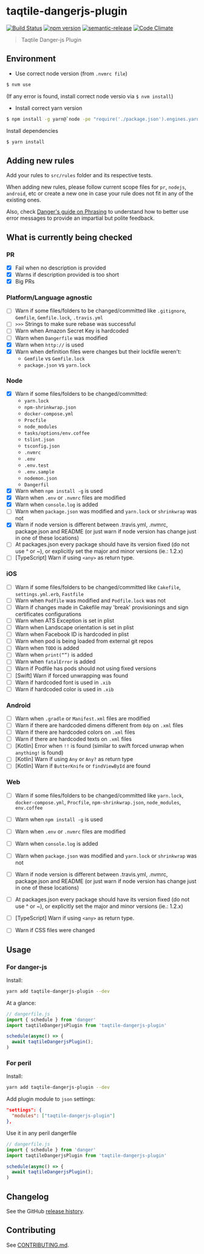 # taqtile-dangerjs-plugin

[![Build Status](https://travis-ci.org/indigotech/dangerjs-plugin.svg?branch=master)](https://travis-ci.org/indigotech/dangerjs-plugin)
[![npm version](https://badge.fury.io/js/taqtile-dangerjs-plugin.svg)](https://badge.fury.io/js/taqtile-dangerjs-plugin)
[![semantic-release](https://img.shields.io/badge/%20%20%F0%9F%93%A6%F0%9F%9A%80-semantic--release-e10079.svg)](https://github.com/semantic-release/semantic-release)
[![Code Climate](https://codeclimate.com/github/indigotech/dangerjs-plugin/badges/gpa.svg)](https://codeclimate.com/github/indigotech/dangerjs-plugin)

> Taqtile Danger-js Plugin

## Environment

- Use correct node version (from `.nvmrc file`)

```bash
$ nvm use
```

(If any error is found, install correct node versio via `$ nvm install`)

- Install correct yarn version

```bash
$ npm install -g yarn@`node -pe "require('./package.json').engines.yarn"`
```
Install dependencies

```bash
$ yarn install
```

## Adding new rules

Add your rules to `src/rules` folder and its respective tests.

When adding new rules, please follow current scope files for `pr`, `nodejs`, `android`, etc or create a new one in case your rule does not fit in any of the existing ones.

Also, check [Danger's guide on Phrasing](http://danger.systems/js/usage/culture.html#phrasing) to understand how to better use error messages to provide an impartial but polite feedback.

## What is currently being checked

### PR 

- [x] Fail when no description is provided
- [x] Warns if description provided is too short
- [x] Big PRs

### Platform/Language agnostic

- [ ] Warn if some files/folders to be changed/committed like `.gitignore`, `Gemfile`, `Gemfile.lock`, `.travis.yml`
- [ ] `>>>` Strings to make sure rebase was successful
- [ ] Warn when Amazon Secret Key is hardcoded
- [ ] Warn when `Dangerfile` was modified
- [x] Warn when `http://` is used
- [x] Warn when definition files were changes but their lockfile weren't:
  - `Gemfile` vs `Gemfile.lock`
  - `package.json` vs `yarn.lock`

### Node

- [x] Warn if some files/folders to be changed/committed:
  - `yarn.lock`
  - `npm-shrinkwrap.json`
  - `docker-compose.yml`
  - `Procfile`
  - `node_modules`
  - `tasks/options/env.coffee`
  - `tslint.json`
  - `tsconfig.json`
  - `.nvmrc`
  - `.env`
  - `.env.test`
  - `.env.sample`
  - `nodemon.json`
  - `Dangerfil`
- [x] Warn when `npm install -g` is used
- [x] Warn when `.env` or `.nvmrc` files are modified
- [x] Warn when `console.log` is added
- [ ] Warn when `package.json` was modified and `yarn.lock` or `shrinkwrap` was not
- [x] Warn if node version is different between .travis.yml, .nvmrc, package.json and README (or just warn if node version has change just in one of these locations)
- [ ] At packages.json every package should have its version fixed (do not use ^ or ~), or explicitly set the major and minor versions (ie.: 1.2.x)
- [ ] [TypeScript] Warn if using `<any>` as return type.

### iOS

- [ ] Warn if some files/folders to be changed/committed like `Cakefile`, `settings.yml.erb`, `Fastfile`
- [ ] Warn when `Podfile` was modified and `Podfile.lock` was not
- [ ] Warn if changes made in Cakefile may 'break' provisionings and sign certificates configurations
- [ ] Warn when ATS Exception is set in plist
- [ ] Warn when Landscape orientation is set in plist
- [ ] Warn when Facebook ID is hardcoded in plist
- [ ] Warn when pod is being loaded from external git repos
- [ ] Warn when `TODO` is added
- [ ] Warn when `print(“”)` is added
- [ ] Warn when `fatalError` is added
- [ ] Warn if Podfile has pods should not using fixed versions
- [ ] [Swift] Warn if forced unwrapping was found
- [ ] Warn if hardcoded font is used in `.xib`
- [ ] Warn if hardcoded color is used in `.xib`

### Android

- [ ] Warn when `.gradle` or `Manifest.xml` files are modified
- [ ] Warn if there are hardcoded dimens different from `0dp` on `.xml` files
- [ ] Warn if there are hardcoded colors on `.xml` files
- [ ] Warn if there are hardcoded texts on `.xml` files
- [ ] [Kotlin] Error when `!!` is found (similar to swift forced unwrap when `anything!` is found)
- [ ] [Kotlin] Warn if using `Any` or `Any?` as return type
- [ ] [Kotlin] Warn if `ButterKnife` or `findViewById` are found

### Web

- [ ] Warn if some files/folders to be changed/committed like `yarn.lock`, `docker-compose.yml`, `Procfile`, `npm-shrinkwrap.json`, `node_modules`, `env.coffee`
- [ ] Warn when `npm install -g` is used
- [ ] Warn when `.env` or `.nvmrc` files are modified
- [ ] Warn when `console.log` is added
- [ ] Warn when `package.json` was modified and `yarn.lock` or `shrinkwrap` was not
- [ ] Warn if node version is different between .travis.yml, .nvmrc, package.json and README (or just warn if node version has change just in one of these locations)
- [ ] At packages.json every package should have its version fixed (do not use ^ or ~), or explicitly set the major and minor versions (ie.: 1.2.x)
- [ ] [TypeScript] Warn if using `<any>` as return type.
- [ ] Warn if CSS files were changed


## Usage


### For danger-js

Install:

```sh
yarn add taqtile-dangerjs-plugin --dev
```

At a glance:

```js
// dangerfile.js
import { schedule } from 'danger'
import taqtileDangerjsPlugin from 'taqtile-dangerjs-plugin'

schedule(async() => {
  await taqtileDangerjsPlugin();
)
```

### For peril

Install:

```sh
yarn add taqtile-dangerjs-plugin --dev
```

Add plugin module to `json` settings:

```json
"settings": {
  "modules": ["taqtile-dangerjs-plugin"]
},
  ```

Use it in any peril dangerfile

```js
// dangerfile.js
import { schedule } from 'danger'
import taqtileDangerjsPlugin from 'taqtile-dangerjs-plugin'

schedule(async() => {
  await taqtileDangerjsPlugin();
)
```
## Changelog

See the GitHub [release history](https://github.com/indigotech/dangerjs-plugin/releases).

## Contributing

See [CONTRIBUTING.md](CONTRIBUTING.md).
